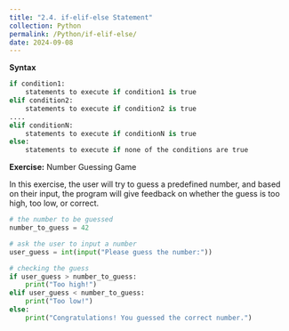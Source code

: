 ```yaml
---
title: "2.4. if-elif-else Statement"
collection: Python
permalink: /Python/if-elif-else/
date: 2024-09-08
---
```

**Syntax**
```python
if condition1:
    statements to execute if condition1 is true
elif condition2:
    statements to execute if condition2 is true
....
elif conditionN:
    statements to execute if conditionN is true
else:
    statements to execute if none of the conditions are true
```
**Exercise:** Number Guessing Game

In this exercise, the user will try to guess a predefined number, and based on their input, the program will give feedback on whether the guess is too high, too low, or correct.
```python
# the number to be guessed
number_to_guess = 42

# ask the user to input a number
user_guess = int(input("Please guess the number:"))

# checking the guess
if user_guess > number_to_guess:
    print("Too high!")
elif user_guess < number_to_guess:
    print("Too low!")
else:
    print("Congratulations! You guessed the correct number.")
```




